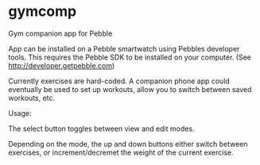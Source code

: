 # gymcomp
Gym companion app for Pebble

App can be installed on a Pebble smartwatch using Pebbles developer tools.  This requires the Pebble SDK to be installed on your computer.  (See http://developer.getpebble.com)

Currently exercises are hard-coded.  A companion phone app could eventually be used to set up workouts, allow you to switch between saved workouts, etc.

Usage:

The select button toggles between view and edit modes.

Depending on the mode, the up and down buttons either switch between exercises, or increment/decremet the weight of the current exercise.
